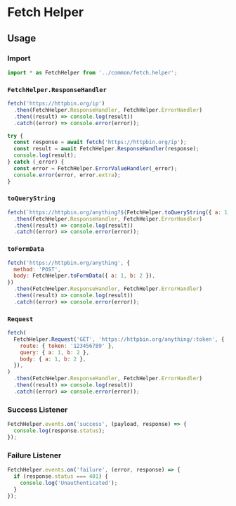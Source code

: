 # Fetch Helper

## Usage

### Import

```javascript
import * as FetchHelper from '../common/fetch.helper';
```

### `FetchHelper.ResponseHandler`

```javascript
fetch('https://httpbin.org/ip')
  .then(FetchHelper.ResponseHandler, FetchHelper.ErrorHandler)
  .then((result) => console.log(result))
  .catch((error) => console.error(error));
```

```javascript
try {
  const response = await fetch('https://httpbin.org/ip');
  const result = await FetchHelper.ResponseHandler(response);
  console.log(result);
} catch (_error) {
  const error = FetchHelper.ErrorValueHandler(_error);
  console.error(error, error.extra);
}
```

### `toQueryString`

```javascript
fetch(`https://httpbin.org/anything?${FetchHelper.toQueryString({ a: 1, b: 2 })}`)
  .then(FetchHelper.ResponseHandler, FetchHelper.ErrorHandler)
  .then((result) => console.log(result))
  .catch((error) => console.error(error));
```

### `toFormData`

```javascript
fetch('https://httpbin.org/anything', {
  method: 'POST',
  body: FetchHelper.toFormData({ a: 1, b: 2 }),
})
  .then(FetchHelper.ResponseHandler, FetchHelper.ErrorHandler)
  .then((result) => console.log(result))
  .catch((error) => console.error(error));
```

### `Request`

```javascript
fetch(
  FetchHelper.Request('GET', 'https://httpbin.org/anything/:token', {
    route: { token: '123456789' },
    query: { a: 1, b: 2 },
    body: { a: 1, b: 2 },
  }),
)
  .then(FetchHelper.ResponseHandler, FetchHelper.ErrorHandler)
  .then((result) => console.log(result))
  .catch((error) => console.error(error));
```

### Success Listener

```javascript
FetchHelper.events.on('success', (payload, response) => {
  console.log(response.status);
});
```

### Failure Listener

```javascript
FetchHelper.events.on('failure', (error, response) => {
  if (response.status === 401) {
    console.log('Unauthenticated');
  }
});
```
